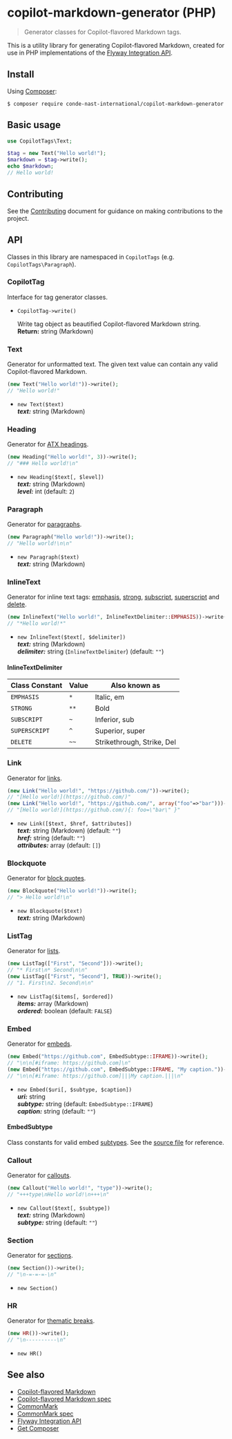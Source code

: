 # copilot-markdown-generator (PHP)

> Generator classes for Copilot-flavored Markdown tags.

This is a utility library for generating Copilot-flavored Markdown, created for
use in PHP implementations of the [Flyway Integration API].

## Install

Using [Composer]:

```shell
$ composer require conde-nast-international/copilot-markdown-generator
```

## Basic usage

```php
use CopilotTags\Text;

$tag = new Text("Hello world!");
$markdown = $tag->write();
echo $markdown;
// Hello world!
```

## Contributing

See the [Contributing] document for guidance on making contributions to the
project.

## API

Classes in this library are namespaced in `CopilotTags` (e.g. `CopilotTags\Paragraph`).

### CopilotTag

Interface for tag generator classes.
* `CopilotTag->write()`

  Write tag object as beautified Copilot-flavored Markdown string.<br>
  **Return:** string (Markdown)

### Text

Generator for unformatted text. The given text value can contain any valid
Copilot-flavored Markdown.

```php
(new Text("Hello world!"))->write();
// "Hello world!"
```

* `new Text($text)`<br>
  ***text:*** string (Markdown)<br>

### Heading

Generator for [ATX headings](http://spec.commonmark.org/0.27/#atx-headings).

```php
(new Heading("Hello world!", 3))->write();
// "### Hello world!\n"
```

* `new Heading($text[, $level])`<br>
***text:*** string (Markdown)<br>
***level:*** int (default: `2`)

### Paragraph

Generator for [paragraphs](http://spec.commonmark.org/0.27/#paragraphs).

```php
(new Paragraph("Hello world!"))->write();
// "Hello world!\n\n"
```

* `new Paragraph($text)`<br>
  ***text:*** string (Markdown)<br>

### InlineText

Generator for inline text tags: [emphasis](https://github.com/conde-nast-international/copilot-markdown/blob/master/specification/0E.md#3111-emphasis), [strong](http://spec.commonmark.org/0.27/#emphasis-and-strong-emphasis), [subscript](https://github.com/conde-nast-international/copilot-markdown/blob/master/specification/0E.md#3110-subscript), [superscript](https://github.com/conde-nast-international/copilot-markdown/blob/master/specification/0E.md#319-superscript) and
[delete](https://github.com/conde-nast-international/copilot-markdown/blob/master/specification/0E.md#314-delete).

```php
(new InlineText("Hello world!", InlineTextDelimiter::EMPHASIS))->write();
// "*Hello world!*"
```

* `new InlineText($text[, $delimiter])`<br>
  ***text:*** string (Markdown)<br>
  ***delimiter:*** string (`InlineTextDelimiter`) (default: `""`)

#### InlineTextDelimiter

|Class Constant |Value |Also known as              |
|---------------|------|---------------------------|
|`EMPHASIS`     |`*`   |Italic, em                 |
|`STRONG`       |`**`  |Bold                       |
|`SUBSCRIPT`    |`~`   |Inferior, sub              |
|`SUPERSCRIPT`  |`^`   |Superior, super            |
|`DELETE`       |`~~`  |Strikethrough, Strike, Del |

### Link

Generator for [links](https://github.com/conde-nast-international/copilot-markdown/blob/master/specification/0E.md#317-link).

```php
(new Link("Hello world!", "https://github.com/"))->write();
// "[Hello world!](https://github.com/)"
(new Link("Hello world!", "https://github.com/", array("foo"=>"bar")))->write();
// "[Hello world!](https://github.com/){: foo=\"bar\" }"
```

* `new Link([$text, $href, $attributes])`<br>
  ***text:*** string (Markdown) (default: `""`)<br>
  ***href:*** string (default: `""`)<br>
  ***attributes:*** array (default: `[]`)

### Blockquote

Generator for [block quotes](http://spec.commonmark.org/0.27/#block-quotes).

```php
(new Blockquote("Hello world!"))->write();
// "> Hello world!\n"
```

* `new Blockquote($text)`<br>
  ***text:*** string (Markdown)<br>

### ListTag

Generator for [lists](http://spec.commonmark.org/0.27/#lists).

```php
(new ListTag(["First", "Second"]))->write();
// "* First\n* Second\n\n"
(new ListTag(["First", "Second"], TRUE))->write();
// "1. First\n2. Second\n\n"
```

* `new ListTag($items[, $ordered])`<br>
  ***items:*** array (Markdown)<br>
  ***ordered:*** boolean (default: `FALSE`)

### Embed

Generator for [embeds](https://github.com/conde-nast-international/copilot-markdown/blob/master/specification/0E.md#311-embed).

```php
(new Embed("https://github.com", EmbedSubtype::IFRAME))->write();
// "\n\n[#iframe: https://github.com]\n"
(new Embed("https://github.com", EmbedSubtype::IFRAME, "My caption."))->write();
// "\n\n[#iframe: https://github.com]|||My caption.|||\n"
```

* `new Embed($uri[, $subtype, $caption])`<br>
  ***uri:*** string<br>
  ***subtype:*** string (default: `EmbedSubtype::IFRAME`)<br>
  ***caption:*** string (default: `""`)

#### EmbedSubtype

Class constants for valid embed [subtypes](https://github.com/conde-nast-international/copilot-markdown/blob/master/specification/0E.md#3116-subtypes). See the [source file](https://github.com/conde-nast-international/copilot-markdown-generator-php/blob/master/src/EmbedSubtype.php) for reference.

### Callout

Generator for [callouts](https://github.com/conde-nast-international/copilot-markdown/blob/master/specification/0E.md#312-callout).

```php
(new Callout("Hello world!", "type"))->write();
// "+++type\nHello world!\n+++\n"
```

* `new Callout($text[, $subtype])`<br>
  ***text:*** string (Markdown)<br>
  ***subtype:*** string (default: `""`)

### Section

Generator for [sections](https://github.com/conde-nast-international/copilot-markdown/blob/master/specification/0E.md#313-section).

```php
(new Section())->write();
// "\n-=-=-=-\n"
```

* `new Section()`

### HR

Generator for [thematic breaks](http://spec.commonmark.org/0.27/#thematic-breaks).

```php
(new HR())->write();
// "\n----------\n"
```

* `new HR()`

## See also

* [Copilot-flavored Markdown]
* [Copilot-flavored Markdown spec]
* [CommonMark]
* [CommonMark spec]
* [Flyway Integration API]
* [Get Composer][Composer]

[Contributing]: https://github.com/conde-nast-international/copilot-markdown-generator-php/blob/master/CONTRIBUTING.md
[Copilot-flavored Markdown]: https://github.com/conde-nast-international/copilot-markdown
[Copilot-flavored Markdown spec]: https://github.com/conde-nast-international/copilot-markdown/tree/master/specification
[CommonMark]: http://commonmark.org/
[CommonMark spec]: http://spec.commonmark.org/
[Flyway Integration API]: https://conde-nast-international.github.io/flyway-api-docs
[Composer]: https://getcomposer.org/
